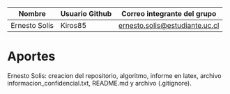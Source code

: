 | Nombre        | Usuario Github  | Correo integrante del grupo    |
|---------------|-----------------|--------------------------------|
| Ernesto Solís | Kiros85         | ernesto.solis@estudiante.uc.cl |

# Aportes

Ernesto Solis: creacion del repositorio, algoritmo, informe en latex, archivo informacion_confidencial.txt, README.md y archivo (.gitignore).
